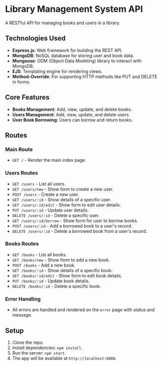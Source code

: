 # Library Management System API

A RESTful API for managing books and users in a library.

## **Technologies Used**
- **Express.js**: Web framework for building the REST API.
- **MongoDB**: NoSQL database for storing user and book data.
- **Mongoose**: ODM (Object Data Modeling) library to interact with MongoDB.
- **EJS**: Templating engine for rendering views.
- **Method-Override**: For supporting HTTP methods like PUT and DELETE in forms.

## **Core Features**
- **Books Management**: Add, view, update, and delete books.
- **Users Management**: Add, view, update, and delete users.
- **User Book Borrowing**: Users can borrow and return books.

## **Routes**

### **Main Route**
- `GET /` - Render the main index page.

### **Users Routes**
- `GET /users` - List all users.
- `GET /users/new` - Show form to create a new user.
- `POST /users` - Create a new user.
- `GET /users/:id` - Show details of a specific user.
- `GET /users/:id/edit` - Show form to edit user details.
- `PUT /users/:id` - Update user details.
- `DELETE /users/:id` - Delete a specific user.
- `GET /users/:id/borrow` - Show form for user to borrow books.
- `POST /users/:id` - Add a borrowed book to a user's record.
- `DELETE /users/:id` - Delete a borrowed book from a user's record.

### **Books Routes**
- `GET /books` - List all books.
- `GET /books/new` - Show form to add a new book.
- `POST /books` - Add a new book.
- `GET /books/:id` - Show details of a specific book.
- `GET /books/:id/edit` - Show form to edit book details.
- `PUT /books/:id` - Update book details.
- `DELETE /books/:id` - Delete a specific book.

### **Error Handling**
- All errors are handled and rendered on the `error` page with status and message.

## **Setup**
1. Clone the repo.
2. Install dependencies: `npm install`.
3. Run the server: `npm start`.
4. The app will be available at `http://localhost:8080`.
